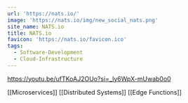 ```yaml
---
url: 'https://nats.io/'
image: 'https://nats.io/img/new_social_nats.png'
site_name: NATS.io
title: NATS.io
favicon: 'https://nats.io/favicon.ico'
tags:
  - Software-Development
  - Cloud-Infrastructure
---
```


https://youtu.be/ufTKoAJ2OUo?si=_ly6WpX-mUwab0o0

[[Microservices]]
[[Distributed Systems]]
[[Edge Functions]]

